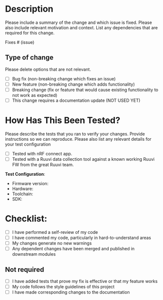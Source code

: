 # Description

Please include a summary of the change and which issue is fixed. Please also include relevant motivation and context. List any dependencies that are required for this change.

Fixes # (issue)

## Type of change

Please delete options that are not relevant.

- [ ] Bug fix (non-breaking change which fixes an issue)
- [ ] New feature (non-breaking change which adds functionality)
- [ ] Breaking change (fix or feature that would cause existing functionality to not work as expected)
- [ ] This change requires a documentation update (NOT USED YET)

# How Has This Been Tested?

Please describe the tests that you ran to verify your changes. Provide instructions so we can reproduce. Please also list any relevant details for your test configuration

- [ ] Tested with nRF connect app.
- [ ] Tested with a Ruuvi data collection tool against a known working Ruuvi FW from the great Ruuvi team.

**Test Configuration**:
* Firmware version:
* Hardware:
* Toolchain:
* SDK:

# Checklist:

- [ ] I have performed a self-review of my code
- [ ] I have commented my code, particularly in hard-to-understand areas
- [ ] My changes generate no new warnings
- [ ] Any dependent changes have been merged and published in downstream modules

## Not required
- [ ] I have added tests that prove my fix is effective or that my feature works
- [ ] My code follows the style guidelines of this project
- [ ] I have made corresponding changes to the documentation
